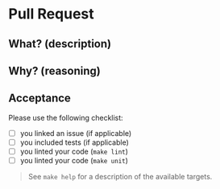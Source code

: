 # Pull Request

<!--
## Note to the Contributor

We encourage contributors to go through a proposal process to discuss major changes.
Before your PR is allowed to run through CI, the maintainers of Talos CCM will first have to approve the PR.
-->

## What? (description)

## Why? (reasoning)

## Acceptance

Please use the following checklist:

- [ ] you linked an issue (if applicable)
- [ ] you included tests (if applicable)
- [ ] you linted your code (`make lint`)
- [ ] you linted your code (`make unit`)

> See `make help` for a description of the available targets.
